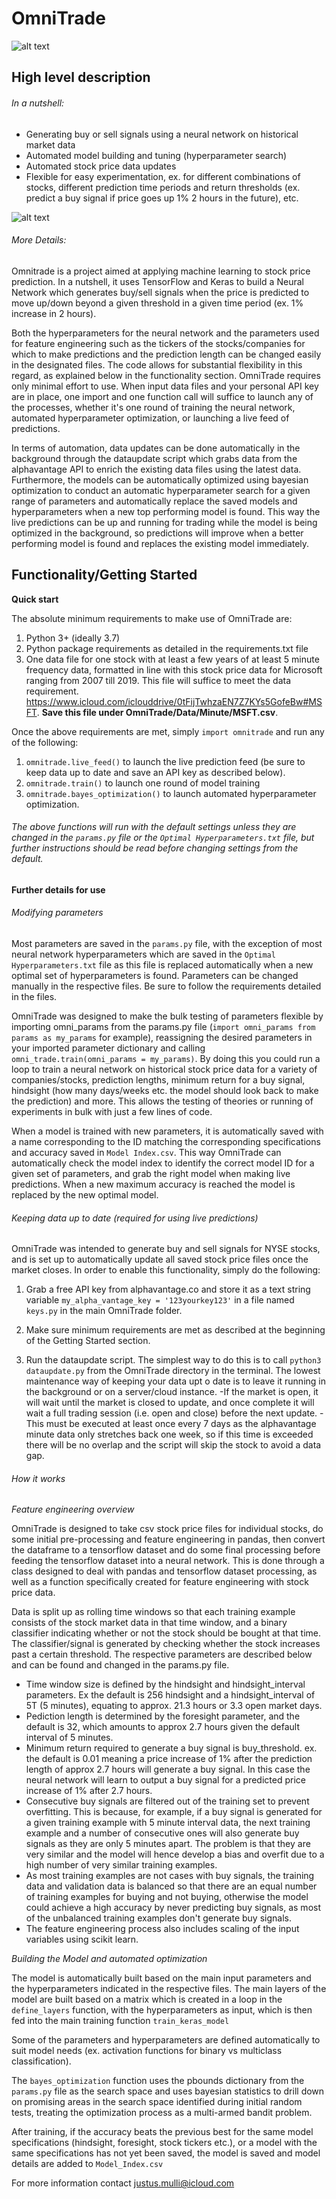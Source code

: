 # OmniTrade

![alt text](https://github.com/justinmulli/OmniTrade/blob/master/readme%20images/logo.png)

## High level description ##

###### In a nutshell: ######
* Generating buy or sell signals using a neural network on historical market data
* Automated model building and tuning (hyperparameter search)
* Automated stock price data updates
* Flexible for easy experimentation, ex. for different combinations of stocks, different prediction time periods and return thresholds (ex. predict a buy signal if price goes up 1% 2 hours in the future), etc.

![alt text](https://github.com/justinmulli/OmniTrade/blob/master/readme%20images/Basic%20overview%20flowchart.jpg)

###### More Details: ######

Omnitrade is a project aimed at applying machine learning to stock price prediction. In a nutshell, it uses TensorFlow and Keras to build a Neural Network which generates buy/sell signals when the price is predicted to move up/down beyond a given threshold in a given time period (ex. 1% increase in 2 hours).

Both the hyperparameters for the neural network and the parameters used for feature engineering such as the tickers of the stocks/companies for which to make predictions and the prediction length can be changed easily in the designated files. The code allows for substantial flexibility in this regard, as explained below in the functionality section. OmniTrade requires only minimal effort to use. When input data files and your personal API key are in place, one import and one function call will suffice to launch any of the processes, whether it's one round of training the neural network, automated hyperparameter optimization, or launching a live feed of predictions.

In terms of automation, data updates can be done automatically in the background through the dataupdate script which grabs data from the alphavantage API to enrich the existing data files using the latest data. Furthermore, the models can be automatically optimized using bayesian optimization to conduct an automatic hyperparameter search for a given range of parameters and automatically replace the saved models and hyperparameters when a new top performing model is found. This way the live predictions can be up and running for trading while the model is being optimized in the background, so predictions will improve when a better performing model is found and replaces the existing model immediately.

## Functionality/Getting Started ##

**Quick start**

The absolute minimum requirements to make use of OmniTrade are:

1. Python 3+ (ideally 3.7)
2. Python package requirements as detailed in the requirements.txt file
3. One data file for one stock with at least a few years of at least 5 minute frequency data, formatted in line with this stock price data for Microsoft ranging from 2007 till 2019. This file will suffice to meet the data requirement. https://www.icloud.com/iclouddrive/0tFijTwhzaEN7Z7KYs5GofeBw#MSFT. **Save this file under OmniTrade/Data/Minute/MSFT.csv**.

Once the above requirements are met, simply `import omnitrade` and run any of the following:
1. `omnitrade.live_feed()` to launch the live prediction feed (be sure to keep data up to date and save an API key as described below).
2. `omnitrade.train()` to launch one round of model training
3. `omnitrade.bayes_optimization()` to launch automated hyperparameter optimization.

###### The above functions will run with the default settings unless they are changed in the `params.py` file or the `Optimal Hyperparameters.txt` file, but further instructions should be read before changing settings from the default. ######

**Further details for use**

###### Modifying parameters ######

Most parameters are saved in the `params.py` file, with the exception of most neural network hyperparameters which are saved in the `Optimal Hyperparameters.txt` file as this file is replaced automatically when a new optimal set of hyperparameters is found. Parameters can be changed manually in the respective files. Be sure to follow the requirements detailed in the files.

OmniTrade was designed to make the bulk testing of parameters flexible by importing omni_params from the params.py file (`import omni_params from params as my_params` for example), reassigning the desired parameters in your imported parameter dictionary and calling `omni_trade.train(omni_params = my_params)`. By doing this you could run a loop to train a neural network on historical stock price data for a variety of companies/stocks, prediction lengths, minimum return for a buy signal, hindsight (how many days/weeks etc. the model should look back to make the prediction) and more. This allows the testing of theories or running of experiments in bulk with just a few lines of code.

When a model is trained with new parameters, it is automatically saved with a name corresponding to the ID matching the corresponding specifications and accuracy saved in `Model Index.csv`. This way OmniTrade can automatically check the model index to identify the correct model ID for a given set of parameters, and grab the right model when making live predictions. When a new maximum accuracy is reached the model is replaced by the new optimal model.

###### Keeping data up to date (required for using live predictions) ######

OmniTrade was intended to generate buy and sell signals for NYSE stocks, and is set up to automatically update all saved stock price files once the market closes. In order to enable this functionality, simply do the following:

1. Grab a free API key from alphavantage.co and store it as a text string variable `my_alpha_vantage_key = '123yourkey123'` in a file named `keys.py` in the main OmniTrade folder. 

2. Make sure minimum requirements are met as described at the beginning of the Getting Started section.

3. Run the dataupdate script. The simplest way to do this is to call `python3 dataupdate.py` from the OmniTrade directory in the terminal. The lowest maintenance way of keeping your data upt o date is to leave it running in the background or on a server/cloud instance.
  -If the market is open, it will wait until the market is closed to update, and once complete it will wait a full trading session (i.e. open and close) before the next update.
  -This must be executed at least once every 7 days as the alphavantage minute data only stretches back one week, so if this time is exceeded there will be no overlap and the script will skip the stock to avoid a data gap.
  
###### How it works ######

*Feature engineering overview*

OmniTrade is designed to take csv stock price files for individual stocks, do some initial pre-processing and feature engineering in pandas, then convert the dataframe to a tensorflow dataset and do some final processing before feeding the tensorflow dataset into a neural network. This is done through a class designed to deal with pandas and tensorflow dataset processing, as well as a function specifically created for feature engineering with stock price data.

Data is split up as rolling time windows so that each training example consists of the stock market data in that time window, and a binary classifier indicating whether or not the stock should be bought at that time. The classifier/signal is generated by checking whether the stock increases past a certain threshold. The respective parameters are described below and can be found and changed in the params.py file.

* Time window size is defined by the hindsight and hindsight_interval parameters. Ex the default is 256 hindsight and a hindsight_interval of 5T (5 minutes), equating to approx. 21.3 hours or 3.3 open market days.
* Pediction length is determined by the foresight parameter, and the default is 32, which amounts to approx 2.7 hours given the default interval of 5 minutes.
* Minimum return required to generate a buy signal is buy_threshold. ex. the default is 0.01 meaning a price increase of 1% after the prediction length of approx 2.7 hours will generate a buy signal. In this case the neural network will learn to output a buy signal for a predicted price increase of 1% after 2.7 hours.
* Consecutive buy signals are filtered out of the training set to prevent overfitting. This is because, for example, if a buy signal is generated for a given training example with 5 minute interval data, the next training example and a number of consecutive ones will also generate buy signals as they are only 5 minutes apart. The problem is that they are very similar and the model will hence develop a bias and overfit due to a high number of very similar training examples.
* As most training examples are not cases with buy signals, the training data and validation data is balanced so that there are an equal number of training examples for buying and not buying, otherwise the model could achieve a high accuracy by never predicting buy signals, as most of the unbalanced training examples don't generate buy signals.
* The feature engineering process also includes scaling of the input variables using scikit learn.
 
 *Building the Model and automated optimization*
 
The model is automatically built based on the main input parameters and the hyperparameters indicated in the respective files. The main layers of the model are built based on a matrix which is created in a loop in the `define_layers` function, with the hyperparameters as input, which is then fed into the main training function `train_keras_model`

Some of the parameters and hyperparameters are defined automatically to suit model needs (ex. activation functions for binary vs multiclass classification).

The `bayes_optimization` function uses the pbounds dictionary from the `params.py` file as the search space and uses bayesian statistics to drill down on promising areas in the search space identified during initial random tests, treating the optimization process as a multi-armed bandit problem.

After training, if the accuracy beats the previous best for the same model specifications (hindsight, foresight, stock tickers etc.), or a model with the same specifications has not yet been saved, the model is saved and model details are added to `Model_Index.csv`

For more information contact justus.mulli@icloud.com
 
 


